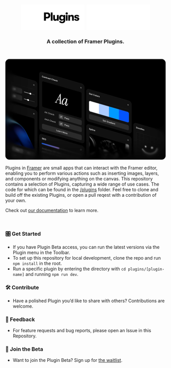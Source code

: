 <h1 align="center" margin="0">
  <img width="200" src="assets/framer-plugin-light.svg#gh-light-mode-only">
  <img width="200" src="assets/framer-plugin-dark.svg#gh-dark-mode-only">
</h1>
<h3 align="center" style="margin: 0;">
A collection of Framer Plugins.
</h3>
</p>

<br>

![plugins](assets/plugins.png)

Plugins in [Framer](https://www.framer.com/) are small apps that can interact with the Framer editor, enabling you to perform various actions such as inserting images, layers, and components or modifying anything on the canvas. This repository contains a selection of Plugins, capturing a wide range of use cases. The code for which can be found in the [/plugins](https://github.com/framer/plugins/tree/main/plugins) folder. Feel free to clone and build off the existing Plugins, or open a pull reqest with a contribution of your own.

Check out [our documentation](https://developers.framer.wiki/docs/beta) to learn more.

<br>

### 🎛️ Get Started
- If you have Plugin Beta access, you can run the latest versions via the Plugin menu in the Toolbar.
- To set up this repository for local development, clone the repo and run `npm install` in the root.
- Run a specific plugin by entering the directory with `cd plugins/[plugin-name]` and running `npm run dev`.

### 🛠️ Contribute

- Have a polished Plugin you’d like to share with others? Contributions are welcome.

### 🔮 Feedback

- For feature requests and bug reports, please open an Issue in this Repository.

### 🧪 Join the Beta

- Want to join the Plugin Beta? Sign up for [the waitlist](https://www.framer.com/plugins/).
